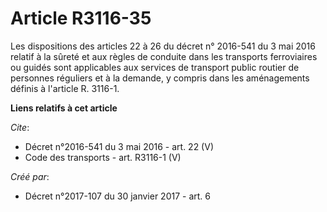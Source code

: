 # Article R3116-35

Les dispositions des articles 22 à 26 du décret n° 2016-541 du 3 mai 2016 relatif à la sûreté et aux règles de conduite dans
les transports ferroviaires ou guidés sont applicables aux services de transport public routier de personnes réguliers et à
la demande, y compris dans les aménagements définis à l'article R. 3116-1.

**Liens relatifs à cet article**

_Cite_:

  - Décret n°2016-541 du 3 mai 2016 - art. 22 (V)
  - Code des transports - art. R3116-1 (V)

_Créé par_:

  - Décret n°2017-107 du 30 janvier 2017 - art. 6
